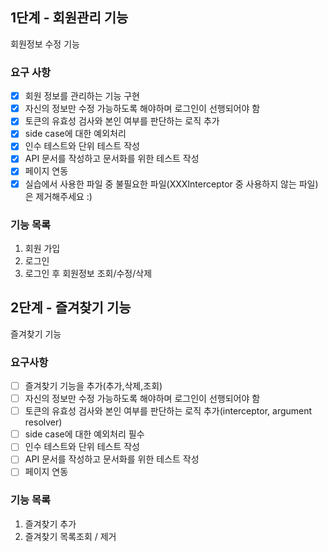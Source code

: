 ## 1단계 - 회원관리 기능
회원정보 수정 기능
### 요구 사항
- [x] 회원 정보를 관리하는 기능 구현
- [x] 자신의 정보만 수정 가능하도록 해야하며 로그인이 선행되어야 함
- [x] 토큰의 유효성 검사와 본인 여부를 판단하는 로직 추가
- [x] side case에 대한 예외처리
- [x] 인수 테스트와 단위 테스트 작성
- [x] API 문서를 작성하고 문서화를 위한 테스트 작성
- [x] 페이지 연동
- [x] 실습에서 사용한 파일 중 불필요한 파일(XXXInterceptor 중 사용하지 않는 파일)은 제거해주세요 :)
### 기능 목록
1. 회원 가입
2. 로그인
3. 로그인 후 회원정보 조회/수정/삭제

## 2단계 - 즐겨찾기 기능
즐겨찾기 기능
### 요구사항
- [ ] 즐겨찾기 기능을 추가(추가,삭제,조회)
- [ ] 자신의 정보만 수정 가능하도록 해야하며 로그인이 선행되어야 함
- [ ] 토큰의 유효성 검사와 본인 여부를 판단하는 로직 추가(interceptor, argument resolver)
- [ ] side case에 대한 예외처리 필수
- [ ] 인수 테스트와 단위 테스트 작성
- [ ] API 문서를 작성하고 문서화를 위한 테스트 작성
- [ ] 페이지 연동
### 기능 목록
1. 즐겨찾기 추가
2. 즐겨찾기 목록조회 / 제거

